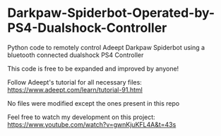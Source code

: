 # Darkpaw-Spiderbot-Operated-by-PS4-Dualshock-Controller

Python code to remotely control Adeept Darkpaw Spiderbot using a bluetooth connected dualshock PS4 Controller

This code is free to be expanded and improved by anyone!

Follow Adeept's tutorial for all necessary files: https://www.adeept.com/learn/tutorial-91.html

No files were modified except the ones present in this repo

Feel free to watch my development on this project: https://www.youtube.com/watch?v=gwnKjuKFL4A&t=43s
